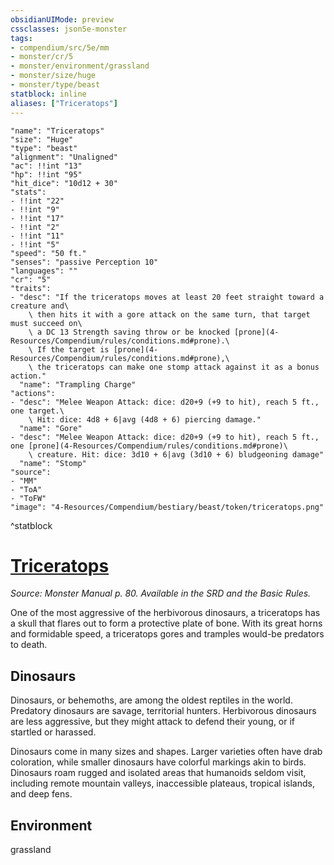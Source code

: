 ```yaml
---
obsidianUIMode: preview
cssclasses: json5e-monster
tags:
- compendium/src/5e/mm
- monster/cr/5
- monster/environment/grassland
- monster/size/huge
- monster/type/beast
statblock: inline
aliases: ["Triceratops"]
---
```

```statblock
"name": "Triceratops"
"size": "Huge"
"type": "beast"
"alignment": "Unaligned"
"ac": !!int "13"
"hp": !!int "95"
"hit_dice": "10d12 + 30"
"stats":
- !!int "22"
- !!int "9"
- !!int "17"
- !!int "2"
- !!int "11"
- !!int "5"
"speed": "50 ft."
"senses": "passive Perception 10"
"languages": ""
"cr": "5"
"traits":
- "desc": "If the triceratops moves at least 20 feet straight toward a creature and\
    \ then hits it with a gore attack on the same turn, that target must succeed on\
    \ a DC 13 Strength saving throw or be knocked [prone](4-Resources/Compendium/rules/conditions.md#prone).\
    \ If the target is [prone](4-Resources/Compendium/rules/conditions.md#prone),\
    \ the triceratops can make one stomp attack against it as a bonus action."
  "name": "Trampling Charge"
"actions":
- "desc": "Melee Weapon Attack: dice: d20+9 (+9 to hit), reach 5 ft., one target.\
    \ Hit: dice: 4d8 + 6|avg (4d8 + 6) piercing damage."
  "name": "Gore"
- "desc": "Melee Weapon Attack: dice: d20+9 (+9 to hit), reach 5 ft., one [prone](4-Resources/Compendium/rules/conditions.md#prone)\
    \ creature. Hit: dice: 3d10 + 6|avg (3d10 + 6) bludgeoning damage"
  "name": "Stomp"
"source":
- "MM"
- "ToA"
- "ToFW"
"image": "4-Resources/Compendium/bestiary/beast/token/triceratops.png"
```
^statblock
# [Triceratops](4-Resources/Compendium/bestiary/beast/triceratops.md)
*Source: Monster Manual p. 80. Available in the SRD and the Basic Rules.*  

One of the most aggressive of the herbivorous dinosaurs, a triceratops has a skull that flares out to form a protective plate of bone. With its great horns and formidable speed, a triceratops gores and tramples would-be predators to death.

## Dinosaurs

Dinosaurs, or behemoths, are among the oldest reptiles in the world. Predatory dinosaurs are savage, territorial hunters. Herbivorous dinosaurs are less aggressive, but they might attack to defend their young, or if startled or harassed.

Dinosaurs come in many sizes and shapes. Larger varieties often have drab coloration, while smaller dinosaurs have colorful markings akin to birds. Dinosaurs roam rugged and isolated areas that humanoids seldom visit, including remote mountain valleys, inaccessible plateaus, tropical islands, and deep fens.



## Environment

grassland